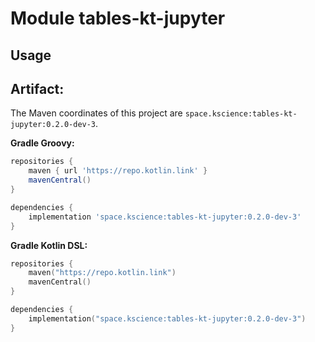 # Module tables-kt-jupyter



## Usage

## Artifact:

The Maven coordinates of this project are `space.kscience:tables-kt-jupyter:0.2.0-dev-3`.

**Gradle Groovy:**
```groovy
repositories {
    maven { url 'https://repo.kotlin.link' }
    mavenCentral()
}

dependencies {
    implementation 'space.kscience:tables-kt-jupyter:0.2.0-dev-3'
}
```
**Gradle Kotlin DSL:**
```kotlin
repositories {
    maven("https://repo.kotlin.link")
    mavenCentral()
}

dependencies {
    implementation("space.kscience:tables-kt-jupyter:0.2.0-dev-3")
}
```
